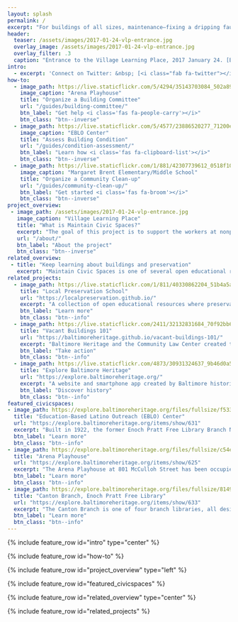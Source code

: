 ```yaml
---
layout: splash
permalink: /
excerpt: "For buildings of all sizes, maintenance—fixing a dripping faucet, calling a contractor to patch a leaky roof, or cleaning graffiti off a restroom wall—is a constant need. Baltimore Heritage created this resource to assist nonprofit staff and volunteers in maintaining civic spaces."
header:
  teaser: /assets/images/2017-01-24-vlp-entrance.jpg
  overlay_image: /assets/images/2017-01-24-vlp-entrance.jpg
  overlay_filter: .3
  caption: "Entrance to the Village Learning Place, 2017 January 24. [Baltimore Heritage](https://www.flickr.com/photos/baltimoreheritage/32371711612/) ([CC 0](https://creativecommons.org/publicdomain/zero/1.0/))."
intro:
  - excerpt: 'Connect on Twitter: &nbsp; [<i class="fab fa-twitter"></i> #maintaincivicspaces](https://twitter.com/hashtag/maintaincivicspaces){: .btn .btn--twitter}'
how-to:
  - image_path: https://live.staticflickr.com/5/4294/35143703084_502a89e1c1_z.jpg
    image_caption: "Arena Playhouse"
    title: "Organize a Building Committee"
    url: "/guides/building-committee/"
    btn_label: "Get help <i class='fas fa-people-carry'></i>"
    btn_class: "btn--inverse"
  - image_path: https://live.staticflickr.com/5/4577/23886520277_71200e4964_z.jpg
    image_caption: "EBLO Center"
    title: "Assess Building Condition"
    url: "/guides/condition-assessment/"
    btn_label: "Learn how <i class='fas fa-clipboard-list'></i>"
    btn_class: "btn--inverse"
  - image_path: https://live.staticflickr.com/1/881/42307739612_0518f10e86_z.jpg
    image_caption: "Margaret Brent Elementary/Middle School"
    title: "Organize a Community Clean-up"
    url: "/guides/community-clean-up/"
    btn_label: "Get started <i class='fas fa-broom'></i>"
    btn_class: "btn--inverse"
project_overview:
 - image_path: /assets/images/2017-01-24-vlp-entrance.jpg
   image_caption: "Village Learning Place"
   title: "What is Maintain Civic Spaces?"
   excerpt: "The goal of this project is to support the workers at nonprofit organizations and religious organizations responsible for the day-to-day maintenance community-serving buildings around Baltimore City. We seek to collaborate with the workers and organizations responsibility for these buildings to build a new network of mutual support and create open educational resources to support the continued and improved stewardship of civic spaces."
   url: "/about/"
   btn_label: "About the project"
   btn_class: "btn--inverse"
related_overview:
 - title: "Keep learning about buildings and preservation"
   excerpt: "Maintain Civic Spaces is one of several open educational resources Baltimore Heritage have created for preservationists, residents, and people who own or manage historic buildings."
related_projects:
  - image_path: https://live.staticflickr.com/1/811/40330862204_51b4a5a777_z.jpg
    title: "Local Preservation School"
    url: "https://localpreservation.github.io/"
    excerpt: "A collection of open educational resources where preservation advocates and volunteers can learn and share how to save and sustain historic places in their communities."
    btn_label: "Learn more"
    btn_class: "btn--info"
  - image_path: https://live.staticflickr.com/2411/32132831684_70f92bb6b5_z.jpg
    title: "Vacant Buildings 101"
    url: "https://baltimoreheritage.github.io/vacant-buildings-101/"
    excerpt: "Baltimore Heritage and the Community Law Center created this introductory guide to help Baltimore residents, property owners, and community leaders take action on vacant buildings."
    btn_label: "Take action"
    btn_class: "btn--info"
  - image_path: https://live.staticflickr.com/4873/30931324637_9b46d0a562_z.jpg
    title: "Explore Baltimore Heritage"
    url: "https://explore.baltimoreheritage.org/"
    excerpt: "A website and smartphone app created by Baltimore historians, students, and residents tell the stories behind historic buildings and neighborhoods."
    btn_label: "Discover history"
    btn_class: "btn--info"
featured_civicspaces:
- image_path: https://explore.baltimoreheritage.org/files/fullsize/f533a618875a632c520ed885aafbf18c.jpg
  title: "Education-Based Latino Outreach (EBLO) Center"
  url: "https://explore.baltimoreheritage.org/items/show/631"
  excerpt: "Built in 1922, the former Enoch Pratt Free Library Branch No. 19 at 606 South Ann Street was one of a large number of branch libraries that opened in the early twentieth century. The building has provided offices for EBLO and community meeting space since 2001."
  btn_label: "Learn more"
  btn_class: "btn--info"
- image_path: https://explore.baltimoreheritage.org/files/fullsize/c54ee99fdb527c7c2f320d5f4a814a7d.jpg
  title: "Arena Playhouse"
  url: "https://explore.baltimoreheritage.org/items/show/625"
  excerpt: "The Arena Playhouse at 801 McCulloh Street has been occupied by the Arena Players, an African American theatre troupe, since 1962."
  btn_label: "Learn more"
  btn_class: "btn--info"
- image_path: https://explore.baltimoreheritage.org/files/fullsize/81499780589eede7a04f2932d563d3fc.jpg
  title: "Canton Branch, Enoch Pratt Free Library"
  url: "https://explore.baltimoreheritage.org/items/show/633"
  excerpt: "The Canton Branch is one of four branch libraries, all designed by local architect Charles L. Carson, built by the Enoch Pratt Free Library in 1886. It stands alone, however, as the first to open and the only one of the original branch locations still in use as a library."
  btn_label: "Learn more"
  btn_class: "btn--info"
---
```


{% include feature_row id="intro" type="center" %}

{% include feature_row id="how-to" %}

{% include feature_row id="project_overview" type="left" %}

{% include feature_row id="featured_civicspaces" %}

{% include feature_row id="related_overview" type="center" %}

{% include feature_row id="related_projects" %}
